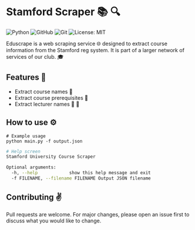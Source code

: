 # Stamford Scraper :books: :mag:
![Python](https://img.shields.io/badge/Python-3776AB?style=for-the-badge&logo=python&logoColor=white) ![GitHub](https://img.shields.io/badge/GitHub-100000?style=for-the-badge&logo=github&logoColor=white) ![Git](https://img.shields.io/badge/Git-F05032?style=for-the-badge&logo=git&logoColor=white) ![License: MIT](https://img.shields.io/badge/License-MIT-yellow.svg?style=for-the-badge)

Eduscrape is a web scraping service :globe_with_meridians: designed to extract course information from the Stamford reg system. 
It is part of a larger network of services of our club. :mortar_board:

## Features :hammer:
- Extract course names :memo:
- Extract course prerequisites :file_folder:
- Extract lecturer names :man: :woman:

## How to use :gear:
```
# Example usage
python main.py -f output.json
```
```bash
# Help screen
Stamford University Course Scraper

Optional arguments:
  -h, --help            show this help message and exit
  -f FILENAME, --filename FILENAME Output JSON filename
```



## Contributing :v:
Pull requests are welcome. For major changes, please open an issue first to discuss what you would like to change.
